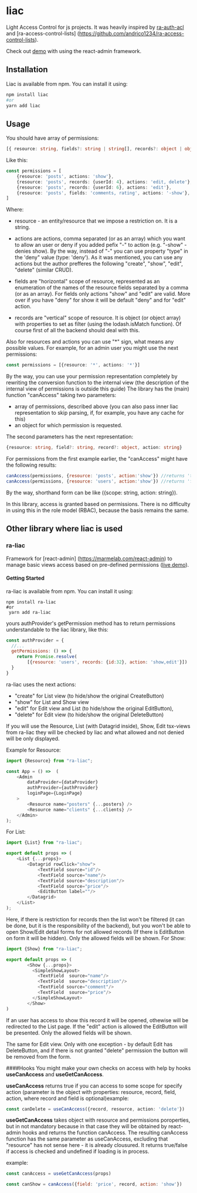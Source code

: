 # liac
Light Access Control for js projects. It was heavily inspired by [ra-auth-acl](https://github.com/marmelab/ra-auth-acl) and [ra-access-control-lists] (https://github.com/andrico1234/ra-access-control-lists).

Check out [demo](https://tviv.github.io/ra-demo) with using the react-admin framework.

## Installation

Liac is available from npm. You can install it using:

```sh
npm install liac
#or
yarn add liac
```
## Usage
You should have array of permissions:
```typescript
[{ resource: string, fields?: string | string[], records?: object | object[], actions: string | string[], type?: 'allow' | 'deny' },...]
```

Like this:
```typescript
const permissions = [
    {resource: 'posts', actions: 'show'},
    {resource: 'posts', records: {userId: 4}, actions: 'edit, delete'},
    {resource: 'posts', records: {userId: 6}, actions: 'edit'},
    {resource: 'posts', fields: 'comments, rating', actions: '-show'},
]
```
Where:
- resource - an entity/resource that we impose a restriction on. It is a string.
- actions are actions, comma separated (or as an array) which you want to allow an user or deny if you added pefix "-" to action (e.g. "-show" - denies show). By the way, instead of "-" you can use property "type" in the 'deny" value (type: 'deny').
  As it was mentioned, you can use any actions but the author prefferes the following "create", "show", "edit", "delete" (similar CRUD).
- fields are "horizontal" scope of resource, represented as an enumeration of the names of the resource fields separated by a comma (or as an array). For fields only actions "show" and "edit" are valid. More over if you have "deny" for show it will be default "deny" and for "edit" action.

- records are "vertical" scope of resource. It is object (or object array) with properties to set as filter (using the lodash.isMatch function). Of course first of all the backend should deal with this.

Also for resources and actions you can use "*" sign, what means any possible values. For example, for an admin user you might use the next permissions:
```typescript
const permissions = [{resource: '*', actions: '*'}]
```

By the way, you can use your permission representation completely by rewriting the conversion function to the internal view (the description of the internal view of permissions is outside this guide)
The library has the (main) function "canAccess" taking two parameters:
- array of permissions, described above (you can also pass inner liac representation to skip parsing, if, for example, you  have any cache for this)
- an object for which permission is requested.

The second parameters has the next representation:
```typescript
{resource: string, field?: string, record?: object, action: string}
```
For permissions from the first example earlier, the "canAccess" might have the following results:
```javascript
canAccess(permissions, {resource: 'posts', action:'show'}) //returns 'true'
canAccess(permissions, {resource: 'users', action:'show'}) //returns 'false'
```
By the way, shorthand form can be like ({scope: string, action: string}).

In this library, access is granted based on permissions. There is no difficulty in using this in the role model (RBAC), because the basis remains the same.
## Other library where liac is used
### ra-liac
Framework for [react-admin] (https://marmelab.com/react-admin) to manage basic views access based on pre-defined permissions ([live demo](https://tviv.github.io/ra-demo)).

#### Getting Started
ra-liac is available from npm.
You can install it using:
```sh 
npm install ra-liac 
#or
 yarn add ra-liac
```

yours authProvider's getPermission method has to return permissions understandable to the liac library, like this:
```javascript
const authProvider = {
  //...
  getPermissions: () => {
    return Promise.resolve(
        [{resource: 'users', records: {id:32}, action: 'show,edit'}])
  }
}
```
ra-liac uses the next actions:
- "create" for List view (to hide/show the original CreateButton)
- "show" for List and Show view
- "edit" for Edit view and List (to hide/show the original EditButton),
- "delete" for Edit view (to hide/show the original DeleteButton)

If you will use the Resource, List (with Datagrid inside), Show, Edit tsx-views from ra-liac they will be checked by liac and what allowed and not denied will be only displayed.

Example for Resource:
```javascript
import {Resource} from "ra-liac";

const App = () =>  (
    <Admin
        dataProvider={dataProvider}
        authProvider={authProvider}
        loginPage={LoginPage}
    >
        <Resource name="posters" {...posters} />
        <Resource name="clients" {...clients} />
    </Admin>
);
```
For List:
```javascript
import {List} from "ra-liac";

export default props => (
    <List {...props}>
        <Datagrid rowClick="show">
            <TextField source="id"/>
            <TextField source="name"/>
            <TextField source="description"/>
            <TextField source="price"/>
            <EditButton label=""/>
        </Datagrid>
    </List>
);
```
Here, if there is restriction for records then the list won't be filtered (it can be done, but it is the responsibility of the backend), but you won't be able to open Show/Edit detail forms for not allowed records (If there is EditButton on form it will be hidden).
Only the allowed fields will be shown.
For Show:
```javascript
import {Show} from "ra-liac";

export default props => (
        <Show {...props}>
          <SimpleShowLayout>
            <TextField  source="name"/>
            <TextField  source="description"/>
            <TextField source="comment"/>
            <TextField  source="price"/>
          </SimpleShowLayout>
        </Show>
)
```
If an user has access to show this record it will be opened, othewise will be redirected to the List page.
If the "edit" action is allowed the EditButton will be presented.
Only the allowed fields will be shown.

The same for Edit view. Only with one exception - by default Edit has DeleteButton, and if there is not granted "delete" permission the button will be removed from the form.

####Hooks
You might make your own checks on access with help by hooks **useCanAccess** and **useGetCanAccess**.

**useCanAccess** returns true if you can access to some scope for specify action (parameter is the object with properties: resource, record, field, action, where record and field is optional)example:
 ```typescript
const canDelete = useCanAccess({record, resource, action: 'delete'})
```
**useGetCanAccess** takes object with resource and permissions poroperties, but in not mandatory because in that case they will be obtained by react-admin hooks and  returns the function canAccess.
The resulting canAccess function has the same parameter as useCanAccess, excluding that "resource" has not sense here - it is already clousured.  It returns true/false if access is checked and undefined if loading is in process.

example:
 ```javascript
const canAccess = useGetCanAccess(props)

const canShow = canAccess({field: 'price', record, action: 'show'})
```